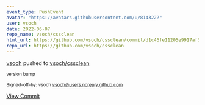 ```yaml
---
event_type: PushEvent
avatar: "https://avatars.githubusercontent.com/u/814322?"
user: vsoch
date: 2022-06-07
repo_name: vsoch/cssclean
html_url: https://github.com/vsoch/cssclean/commit/d1c46fe11205e9917af51a7ba2e99293eeb31841
repo_url: https://github.com/vsoch/cssclean
---
```


<a href='https://github.com/vsoch' target='_blank'>vsoch</a> pushed to <a href='https://github.com/vsoch/cssclean' target='_blank'>vsoch/cssclean</a>

<small>version bump

Signed-off-by: vsoch <vsoch@users.noreply.github.com></small>

<a href='https://github.com/vsoch/cssclean/commit/d1c46fe11205e9917af51a7ba2e99293eeb31841' target='_blank'>View Commit</a>